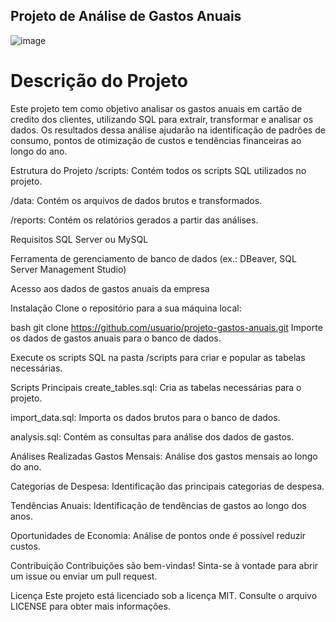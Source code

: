 ## Projeto de Análise de Gastos Anuais

![image](https://github.com/user-attachments/assets/0125e005-8a79-4aa3-92c5-13901acd9c5a)

# Descrição do Projeto

Este projeto tem como objetivo analisar os gastos anuais em cartão de credito dos clientes, utilizando SQL para extrair, transformar e analisar os dados. Os resultados dessa análise ajudarão na identificação de padrões de consumo, pontos de otimização de custos e tendências financeiras ao longo do ano.

Estrutura do Projeto
/scripts: Contém todos os scripts SQL utilizados no projeto.

/data: Contém os arquivos de dados brutos e transformados.

/reports: Contém os relatórios gerados a partir das análises.

Requisitos
SQL Server ou MySQL

Ferramenta de gerenciamento de banco de dados (ex.: DBeaver, SQL Server Management Studio)

Acesso aos dados de gastos anuais da empresa

Instalação
Clone o repositório para a sua máquina local:

bash
git clone https://github.com/usuario/projeto-gastos-anuais.git
Importe os dados de gastos anuais para o banco de dados.

Execute os scripts SQL na pasta /scripts para criar e popular as tabelas necessárias.

Scripts Principais
create_tables.sql: Cria as tabelas necessárias para o projeto.

import_data.sql: Importa os dados brutos para o banco de dados.

analysis.sql: Contém as consultas para análise dos dados de gastos.

Análises Realizadas
Gastos Mensais: Análise dos gastos mensais ao longo do ano.

Categorias de Despesa: Identificação das principais categorias de despesa.

Tendências Anuais: Identificação de tendências de gastos ao longo dos anos.

Oportunidades de Economia: Análise de pontos onde é possível reduzir custos.

Contribuição
Contribuições são bem-vindas! Sinta-se à vontade para abrir um issue ou enviar um pull request.

Licença
Este projeto está licenciado sob a licença MIT. Consulte o arquivo LICENSE para obter mais informações.
